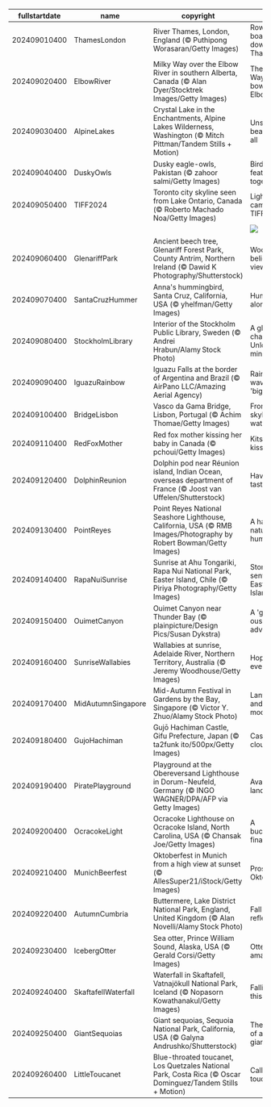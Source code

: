 |fullstartdate|name|copyright|title|image|
|--|--|--|--|--|
202409010400|ThamesLondon|River Thames, London, England (© Puthipong Worasaran/Getty Images)|Row your boat gently down the Thames|![](/en-CA/2024/09/202409010400ThamesLondon.jpg)|
202409020400|ElbowRiver|Milky Way over the Elbow River in southern Alberta, Canada (© Alan Dyer/Stocktrek Images/Getty Images)|The Milky Way takes a bow over Elbow River|![](/en-CA/2024/09/202409020400ElbowRiver.jpg)|
202409030400|AlpineLakes|Crystal Lake in the Enchantments, Alpine Lakes Wilderness, Washington (© Mitch Pittman/Tandem Stills + Motion)|Unspoiled beauty for all|![](/en-CA/2024/09/202409030400AlpineLakes.jpg)|
202409040400|DuskyOwls|Dusky eagle-owls, Pakistan (© zahoor salmi/Getty Images)|Birds of a feather hoot together|![](/en-CA/2024/09/202409040400DuskyOwls.jpg)|
202409050400|TIFF2024|Toronto city skyline seen from Lake Ontario, Canada (© Roberto Machado Noa/Getty Images)|Lights, camera, TIFF '24!|![](/en-CA/2024/09/202409050400TIFF2024.jpg)|
||||![](/en-CA/2024/09/.jpg)|
202409060400|GlenariffPark|Ancient beech tree, Glenariff Forest Park, County Antrim, Northern Ireland (© Dawid K Photography/Shutterstock)|Wood' you believe this view?|![](/en-CA/2024/09/202409060400GlenariffPark.jpg)|
202409070400|SantaCruzHummer|Anna's hummingbird, Santa Cruz, California, USA (© yhelfman/Getty Images)|Humming along|![](/en-CA/2024/09/202409070400SantaCruzHummer.jpg)|
202409080400|StockholmLibrary|Interior of the Stockholm Public Library, Sweden (© Andrei Hrabun/Alamy Stock Photo)|A global chapter Unlocking minds|![](/en-CA/2024/09/202409080400StockholmLibrary.jpg)|
202409090400|IguazuRainbow|Iguazu Falls at the border of Argentina and Brazil (© AirPano LLC/Amazing Aerial Agency)|Rainbow waves in 'big water'|![](/en-CA/2024/09/202409090400IguazuRainbow.jpg)|
202409100400|BridgeLisbon|Vasco da Gama Bridge, Lisbon, Portugal (© Achim Thomae/Getty Images)|From skyline to water|![](/en-CA/2024/09/202409100400BridgeLisbon.jpg)|
202409110400|RedFoxMother|Red fox mother kissing her baby in Canada (© pchoui/Getty Images)|Kits and kisses|![](/en-CA/2024/09/202409110400RedFoxMother.jpg)|
202409120400|DolphinReunion|Dolphin pod near Réunion island, Indian Ocean, overseas department of France (© Joost van Uffelen/Shutterstock)|Have a fin-tastic day|![](/en-CA/2024/09/202409120400DolphinReunion.jpg)|
202409130400|PointReyes|Point Reyes National Seashore Lighthouse, California, USA (© RMB Images/Photography by Robert Bowman/Getty Images)|A haven for nature and humans|![](/en-CA/2024/09/202409130400PointReyes.jpg)|
202409140400|RapaNuiSunrise|Sunrise at Ahu Tongariki, Rapa Nui National Park, Easter Island, Chile (© Piriya Photography/Getty Images)|Stone sentinels of Easter Island|![](/en-CA/2024/09/202409140400RapaNuiSunrise.jpg)|
202409150400|OuimetCanyon|Ouimet Canyon near Thunder Bay (© plainpicture/Design Pics/Susan Dykstra)|A 'gorge-ous' adventure|![](/en-CA/2024/09/202409150400OuimetCanyon.jpg)|
202409160400|SunriseWallabies|Wallabies at sunrise, Adelaide River, Northern Territory, Australia (© Jeremy Woodhouse/Getty Images)|Hoppily ever after|![](/en-CA/2024/09/202409160400SunriseWallabies.jpg)|
202409170400|MidAutumnSingapore|Mid-Autumn Festival in Gardens by the Bay, Singapore (© Victor Y. Zhuo/Alamy Stock Photo)|Lanterns and mooncakes|![](/en-CA/2024/09/202409170400MidAutumnSingapore.jpg)|
202409180400|GujoHachiman|Gujō Hachiman Castle, Gifu Prefecture, Japan (© ta2funk ito/500px/Getty Images)|Castle in the clouds|![](/en-CA/2024/09/202409180400GujoHachiman.jpg)|
202409190400|PiratePlayground|Playground at the Obereversand Lighthouse in Dorum-Neufeld, Germany (© INGO WAGNER/DPA/AFP via Getty Images)|Avast, landlubbers!|![](/en-CA/2024/09/202409190400PiratePlayground.jpg)|
202409200400|OcracokeLight|Ocracoke Lighthouse on Ocracoke Island, North Carolina, USA (© Chansak Joe/Getty Images)|A buccaneer's final haven|![](/en-CA/2024/09/202409200400OcracokeLight.jpg)|
202409210400|MunichBeerfest|Oktoberfest in Munich from a high view at sunset (© AllesSuper21/iStock/Getty Images)|Prost to Oktoberfest!|![](/en-CA/2024/09/202409210400MunichBeerfest.jpg)|
202409220400|AutumnCumbria|Buttermere, Lake District National Park, England, United Kingdom (© Alan Novelli/Alamy Stock Photo)|Fall into reflection|![](/en-CA/2024/09/202409220400AutumnCumbria.jpg)|
202409230400|IcebergOtter|Sea otter, Prince William Sound, Alaska, USA (© Gerald Corsi/Getty Images)|Otter-ly amazing|![](/en-CA/2024/09/202409230400IcebergOtter.jpg)|
202409240400|SkaftafellWaterfall|Waterfall in Skaftafell, Vatnajökull National Park, Iceland (© Nopasorn Kowathanakul/Getty Images)|Falling for this view?|![](/en-CA/2024/09/202409240400SkaftafellWaterfall.jpg)|
202409250400|GiantSequoias|Giant sequoias, Sequoia National Park, California, USA (© Galyna Andrushko/Shutterstock)|The realm of ancient giants|![](/en-CA/2024/09/202409250400GiantSequoias.jpg)|
202409260400|LittleToucanet|Blue-throated toucanet, Los Quetzales National Park, Costa Rica (© Oscar Dominguez/Tandem Stills + Motion)|Calling all toucan fans|![](/en-CA/2024/09/202409260400LittleToucanet.jpg)|
